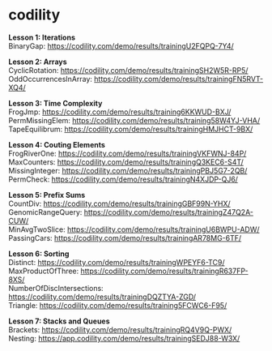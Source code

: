 # codility

**Lesson 1: Iterations**
<br>BinaryGap: https://codility.com/demo/results/trainingU2FQPQ-7Y4/

**Lesson 2: Arrays**
<br>CyclicRotation: https://codility.com/demo/results/trainingSH2W5R-RP5/
<br>OddOccurrencesInArray: https://codility.com/demo/results/trainingFN5RVT-XQ4/

**Lesson 3: Time Complexity**
<br>FrogJmp: https://codility.com/demo/results/training6KKWUD-BXJ/
<br>PermMissingElem: https://codility.com/demo/results/training58W4YJ-VHA/
<br>TapeEquilibrum: https://codility.com/demo/results/trainingHMJHCT-9BX/

**Lesson 4: Couting Elements**
<br>FrogRiverOne: https://codility.com/demo/results/trainingVKFWNJ-84P/
<br>MaxCounters: https://codility.com/demo/results/trainingQ3KEC6-S4T/
<br>MissingInteger: https://codility.com/demo/results/trainingPBJ5G7-2QB/
<br>PermCheck: https://codility.com/demo/results/trainingN4XJDP-QJ6/

**Lesson 5: Prefix Sums**
<br>CountDiv: https://codility.com/demo/results/trainingGBF99N-YHX/
<br>GenomicRangeQuery: https://codility.com/demo/results/trainingZ47Q2A-CUW/
<br>MinAvgTwoSlice: https://codility.com/demo/results/trainingU6BWPU-ADW/
<br>PassingCars: https://codility.com/demo/results/trainingAR78MG-6TF/

**Lesson 6: Sorting**
<br>Distinct: https://codility.com/demo/results/trainingWPEYF6-TC9/
<br>MaxProductOfThree: https://codility.com/demo/results/trainingR637FP-8XS/
<br>NumberOfDiscIntersections: https://codility.com/demo/results/trainingDQZTYA-ZGD/
<br>Triangle: https://codility.com/demo/results/training5FCWC6-F95/

**Lesson 7: Stacks and Queues**
<br>Brackets: https://codility.com/demo/results/trainingRQ4V9Q-PWX/
<br>Nesting: https://app.codility.com/demo/results/trainingSEDJ88-W3X/
